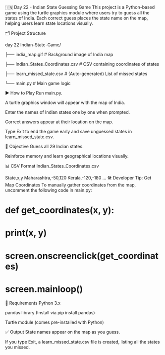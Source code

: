🇮🇳 Day 22 - Indian State Guessing Game
This project is a Python-based game using the turtle graphics module where users try to guess all the states of India. Each correct guess places the state name on the map, helping users learn state locations visually.

🗂️ Project Structure

day 22 Indian-State-Game/

├── india_map.gif                  # Background image of India map

├── Indian_States_Coordinates.csv # CSV containing coordinates of states

├── learn_missed_state.csv        # (Auto-generated) List of missed states

└── main.py                       # Main game logic

▶️ How to Play
Run main.py.

A turtle graphics window will appear with the map of India.

Enter the names of Indian states one by one when prompted.

Correct answers appear at their location on the map.

Type Exit to end the game early and save unguessed states in learn_missed_state.csv.

🧠 Objective
Guess all 29 Indian states.

Reinforce memory and learn geographical locations visually.

📊 CSV Format
Indian_States_Coordinates.csv

State,x,y
Maharashtra,-50,120
Kerala,-120,-180
...
🛠️ Developer Tip: Get Map Coordinates
To manually gather coordinates from the map, uncomment the following code in main.py:

# def get_coordinates(x, y):
#     print(x, y)
# screen.onscreenclick(get_coordinates)
# screen.mainloop()
🧾 Requirements
Python 3.x

pandas library (Install via pip install pandas)

Turtle module (comes pre-installed with Python)

✅ Output
State names appear on the map as you guess.

If you type Exit, a learn_missed_state.csv file is created, listing all the states you missed.
